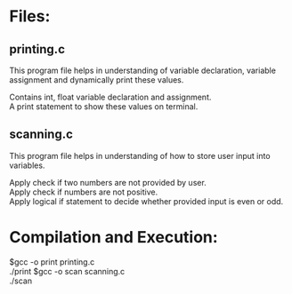 # Files:
## printing.c
This program file helps in understanding of variable declaration, variable assignment and dynamically print these values.<br>

Contains int, float variable declaration and assignment.<br>
A print statement to show these values on terminal.<br>

## scanning.c
This program file helps in understanding of how to store user input into variables.<br>

Apply check if two numbers are not provided by user.<br>
Apply check if numbers are not positive.<br>
Apply logical if statement to decide whether provided input is even or odd. <br>

# Compilation and Execution:
$gcc -o print printing.c <br>
./print
$gcc -o scan scanning.c <br>
./scan
